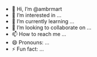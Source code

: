 - 👋 Hi, I’m @ambrmart
- 👀 I’m interested in ...
- 🌱 I’m currently learning ...
- 💞️ I’m looking to collaborate on ...
- 📫 How to reach me ...
- 😄 Pronouns: ...
- ⚡ Fun fact: ...

<!---
ambrmart/ambrmart is a ✨ special ✨ repository because its `README.md` (this file) appears on your GitHub profile.
You can click the Preview link to take a look at your changes.
--->

